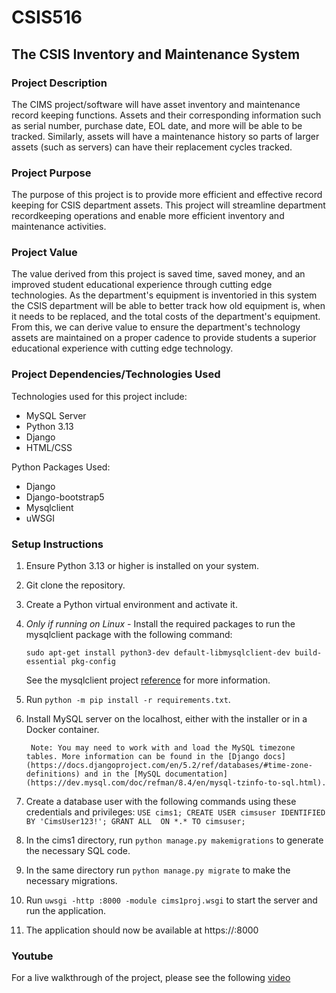 # CSIS516
## The CSIS Inventory and Maintenance System

### Project Description
The CIMS project/software will have asset inventory and maintenance record keeping functions. Assets and their corresponding information such as serial number, purchase date, EOL date, and more will be able to be tracked. Similarly, assets will have a maintenance history so parts of larger assets (such as servers) can have their replacement cycles tracked. 

### Project Purpose
The purpose of this project is to provide more efficient and effective record keeping for CSIS department assets. This project will streamline department recordkeeping operations and enable more efficient inventory and maintenance activities.

### Project Value 
The value derived from this project is saved time, saved money, and an improved student educational experience through cutting edge technologies. As the department's equipment is inventoried in this system the CSIS department will be able to better track how old equipment is, when it needs to be replaced, and the total costs of the department's equipment. From this, we can derive value to ensure the department's technology assets are maintained on a proper cadence to provide students a superior educational experience with cutting edge technology.

### Project Dependencies/Technologies Used

Technologies used for this project include:
* MySQL Server
* Python 3.13
* Django
* HTML/CSS

Python Packages Used:
* Django
* Django-bootstrap5
* Mysqlclient
* uWSGI

### Setup Instructions

1. Ensure Python 3.13 or higher is installed on your system.

2. Git clone the repository.

3. Create a Python virtual environment and activate it.

4. *Only if running on Linux* - Install the required packages to run the mysqlclient package with the following command:

    `sudo apt-get install python3-dev default-libmysqlclient-dev build-essential pkg-config`
    
    See the mysqlclient project [reference](https://pypi.org/project/mysqlclient/) for more information.

5. Run `python -m pip install -r requirements.txt`.

6. Install MySQL server on the localhost, either with the installer or in a Docker container.

        Note: You may need to work with and load the MySQL timezone tables. More information can be found in the [Django docs](https://docs.djangoproject.com/en/5.2/ref/databases/#time-zone-definitions) and in the [MySQL documentation](https://dev.mysql.com/doc/refman/8.4/en/mysql-tzinfo-to-sql.html).

7. Create a database user with the following commands using these credentials and privileges:
        ```
        USE cims1;
        CREATE USER cimsuser IDENTIFIED BY 'CimsUser123!';
        GRANT ALL 
        ON *.*
        TO cimsuser;
        ```

8. In the cims1 directory, run `python manage.py makemigrations` to generate the necessary SQL code.

9. In the same directory run `python manage.py migrate` to make the necessary migrations.

10. Run `uwsgi -http :8000 -module cims1proj.wsgi` to start the server and run the application.

11. The application should now be available at https://<your host IP>:8000

### Youtube

For a live walkthrough of the project, please see the following [video](https://youtu.be/jKo5FaNNaNw)



